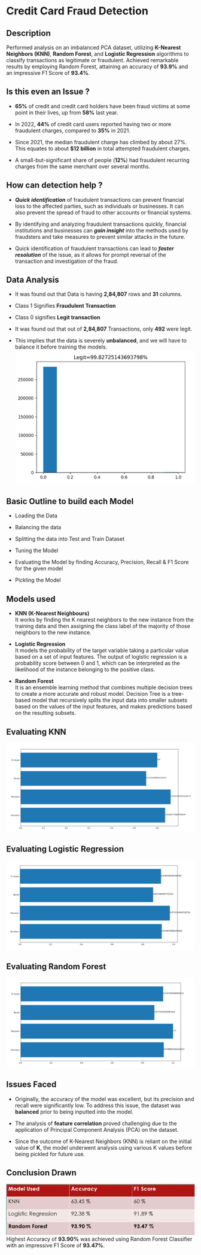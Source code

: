 
# Credit Card Fraud Detection

## Description

Performed analysis on an imbalanced PCA dataset, utilizing **K-Nearest Neighbors (KNN)**, **Random Forest**, and **Logistic Regression** algorithms to classify transactions as legitimate or fraudulent. Achieved remarkable results by employing Random Forest, attaining an accuracy of **93.9%** and an impressive F1 Score of **93.4%**.

## Is this even an Issue ?

* **65%** of credit and credit card holders have been fraud victims at some point in their lives, up from **58%** last year.

* In 2022, **44%** of credit card users reported having two or more fraudulent charges, compared to **35%** in 2021.

* Since 2021, the median fraudulent charge has climbed by about 27%. This equates to about **$12 billion** in total attempted fraudulent charges.

* A small-but-significant share of people (**12%**) had fraudulent recurring charges from the same merchant over several months.
## How can detection help ?

* ***Quick identification*** of fraudulent transactions can prevent financial loss to the affected parties, such as individuals or businesses. It can also prevent the spread of fraud to other accounts or financial systems.

* By identifying and analyzing fraudulent transactions quickly, financial institutions and businesses can ***gain insight*** into the methods used by fraudsters and take measures to prevent similar attacks in the future.

* Quick identification of fraudulent transactions can lead to ***faster resolution*** of the issue, as it allows for prompt reversal of the transaction and investigation of the fraud.

## Data Analysis
* It was found out that Data is having  **2,84,807** rows and **31** columns.

* Class 1 Signifies **Fraudulent Transaction**
* Class 0 signifies **Legit transaction**

* It was found out that out of **2,84,807** Transactions, only **492** were legit.

* This implies that the data is severely **unbalanced**, and we will have to balance it before training the models.
![Legit-vs-Fraud](./Assets/legitvsfraud.png)

## Basic Outline to build each Model
* Loading the Data

* Balancing the data

* Splitting the data into Test and Train Dataset

* Tuning the Model

* Evaluating the Model by finding Accuracy, Precision, Recall & F1 Score for the given model

* Pickling the Model

## Models used
* **KNN (K-Nearest Neighbours)**  
  It works by finding the K nearest neighbors to the new instance from the training data and then assigning the class label of the majority of those neighbors to the new instance.

* **Logistic Regression**  
  It models the probability of the target variable taking a particular value based on a set of input features. The output of logistic regression is a probability score between 0 and 1, which can be interpreted as the likelihood of the instance belonging to the positive class.

* **Random Forest**  
  It is an ensemble learning method that combines multiple decision trees to create a more accurate and robust model. Decision Tree is a tree-based model that recursively splits the input data into smaller subsets based on the values of the input features, and makes predictions based on the resulting subsets.

## Evaluating KNN
![KNN](./Assets/knn.png)
## Evaluating Logistic Regression
![Logistic_Regression](./Assets/logistic_regression.png)
## Evaluating Random Forest
![Random_forest](./Assets/random_forest.png)

## Issues Faced
* Originally, the accuracy of the model was excellent, but its precision and recall were significantly low. To address this issue, the dataset was **balanced** prior to being inputted into the model.

* The analysis of **feature correlation** proved challenging due to the application of Principal Component Analysis (PCA) on the dataset.

* Since the outcome of K-Nearest Neighbors (KNN) is reliant on the initial value of **K**, the model underwent analysis using various K values before being pickled for future use.

## Conclusion Drawn
![Evaluation](./Assets/evaluation.png)
Highest Accuracy of **93.90%** was achieved using Random Forest Classifier with an impressive F1 Score of **93.47%**.






